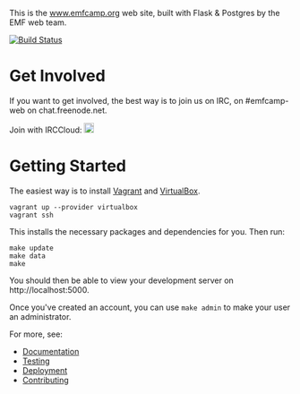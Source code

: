This is the www.emfcamp.org web site, built with Flask & Postgres by the 
EMF web team.

[![Build Status](https://travis-ci.org/emfcamp/Website.svg?branch=master)](https://travis-ci.org/emfcamp/Website)

Get Involved
============

If you want to get involved, the best way is to join us on IRC, on #emfcamp-web on chat.freenode.net.

Join with IRCCloud: <a href="https://www.irccloud.com/invite?channel=%23emfcamp-web&amp;hostname=irc.freenode.net&amp;port=6697&amp;ssl=1" target="_blank"><img src="https://www.irccloud.com/invite-svg?channel=%23emfcamp-web&amp;hostname=irc.freenode.net&amp;port=6697&amp;ssl=1" height="18"></a>

Getting Started
===============

The easiest way is to install [Vagrant](https://www.vagrantup.com/) and
[VirtualBox](https://www.virtualbox.org/).

```
vagrant up --provider virtualbox
vagrant ssh
```

This installs the necessary packages and dependencies for you. Then run:

```
make update
make data
make
```
You should then be able to view your development server on http://localhost:5000.

Once you've created an account, you can use `make admin` to make your user an administrator.

For more, see:

* [Documentation](docs/documentation.md)
* [Testing](docs/testing.md)
* [Deployment](docs/deployment.md)
* [Contributing](.github/CONTRIBUTING.md)

